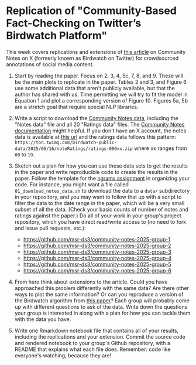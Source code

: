 # Replication of "Community-Based Fact-Checking on Twitter’s Birdwatch Platform"

This week covers replications and extensions of [this article](https://arxiv.org/pdf/2104.07175) on Community Notes on X (formerly known as Birdwatch on Twitter) for crowdsourced annotations of social media content.

1. Start by reading the paper. Focus on 2, 3, 4, 5c, 7, 8, and 9. These will be the main plots to replicate in the paper. Tables 2 and 3, and Figure 6 use some additional data that aren't publicly available, but that the author has shared with us. Time permitting we will try to fit the model in Equation 1 and plot a corresponding version of Figure 10. Figures 5a, 5b are a stretch goal that require special NLP libraries. 

2. Write a script to download the [Community Notes data](https://x.com/i/communitynotes/download-data), including the "Notes data" file and all 20 "Ratings data" files. The [Community Notes documentation](https://communitynotes.x.com/guide/en/under-the-hood/ranking-notes) might helpful. If you don't have an X account, the notes data is available at [this url](https://ton.twimg.com/birdwatch-public-data/2025/06/16/notes/notes-00000.zip) and the ratings data follows this pattern: `https://ton.twimg.com/birdwatch-public-data/2025/06/16/noteRatings/ratings-000xx.zip` where xx ranges from `00` to `19`.

3. Sketch out a plan for how you can use these data sets to get the results in the paper and write reproducible code to create the results in the paper. Follow the template for the [ngrams assignment](../week3/ngrams) in organizing your code. For instance, you might want a file called `01_download_notes_data.sh` to download the data to a `data/` subdirectory in your repository, and you may want to follow that up with a script to filter the data to the date range in the paper, which will be a very small subset of all the data. (Check your basic counts of number of notes and ratings against the paper.) Do all of your work in your group's project repository, which you have direct read/write access to (no need to fork and issue pull requests, etc.):

    * https://github.com/msr-ds3/community-notes-2025-group-1
    * https://github.com/msr-ds3/community-notes-2025-group-2
    * https://github.com/msr-ds3/community-notes-2025-group-3
    * https://github.com/msr-ds3/community-notes-2025-group-4
    * https://github.com/msr-ds3/community-notes-2025-group-5
    * https://github.com/msr-ds3/community-notes-2025-group-6

4. From here think about extensions to the article. Could you have approached this problem differently with the same data? Are there other ways to plot the same information? Or can you reproduce a version of the Birdwatch algorithm from [this paper](https://arxiv.org/pdf/2210.15723)? Each group will probably come up with different questions to ask of the data. Write down the questions your group is interested in along with a plan for how you can tackle them with the data you have. 

6. Write one Rmarkdown notebook file that contains all of your results, including the replications and your extension. Commit the source code and rendered notebook to your group's Github repository, with a README that explains what each file does. Remember: code like everyone's watching, because they are!